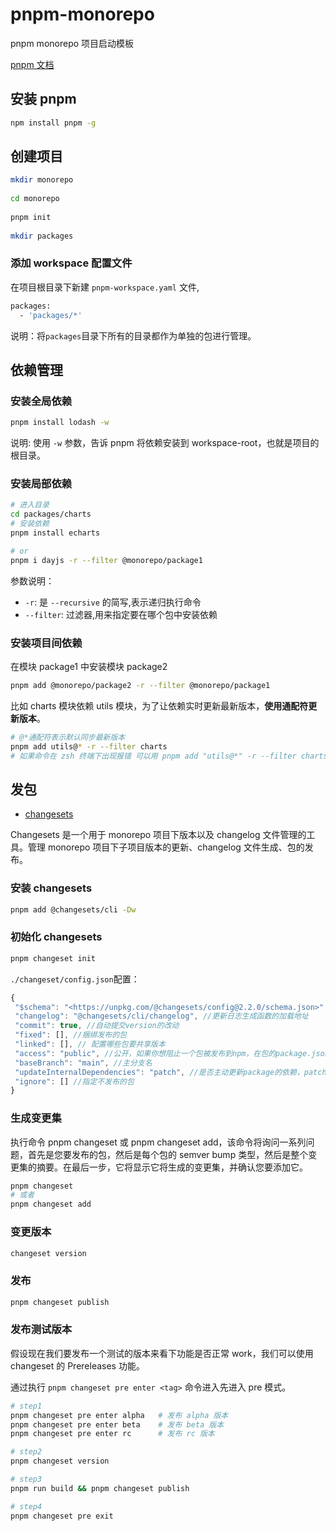 # pnpm-monorepo

pnpm monorepo 项目启动模板

[pnpm 文档](https://pnpm.io/zh/motivation)

## 安装 pnpm

```sh
npm install pnpm -g
```

## 创建项目

```sh
mkdir monorepo
​
cd monorepo
​
pnpm init
​
mkdir packages
```

### 添加 workspace 配置文件

在项目根目录下新建 `pnpm-workspace.yaml` 文件,

```sh
packages:
  - 'packages/*'
```

说明：将`packages`目录下所有的目录都作为单独的包进行管理。

## 依赖管理

### 安装全局依赖

```sh
pnpm install lodash -w
```

说明: 使用 `-w` 参数，告诉 pnpm 将依赖安装到 workspace-root，也就是项目的根目录。

### 安装局部依赖

```sh
# 进入目录
cd packages/charts
# 安装依赖
pnpm install echarts

# or
pnpm i dayjs -r --filter @monorepo/package1
```

参数说明：

- `-r`: 是 `--recursive` 的简写,表示递归执行命令
- `--filter`: 过滤器,用来指定要在哪个包中安装依赖

### 安装项目间依赖

在模块 package1 中安装模块 package2

```sh
pnpm add @monorepo/package2 -r --filter @monorepo/package1
```

比如 charts 模块依赖 utils 模块，为了让依赖实时更新最新版本，**使用通配符更新版本**。

```sh
# @*通配符表示默认同步最新版本
pnpm add utils@* -r --filter charts
# 如果命令在 zsh 终端下出现报错 可以用 pnpm add "utils@*" -r --filter charts 去安装
```

## 发包

- [changesets](https://github.com/changesets/changesets)

Changesets 是一个用于 monorepo 项目下版本以及 changelog 文件管理的工具。管理 monorepo 项目下子项目版本的更新、changelog 文件生成、包的发布。

### 安装 changesets

```sh
pnpm add @changesets/cli -Dw
```

### 初始化 changesets

```sh
pnpm changeset init
```

`./changeset/config.json`配置：

```js
{
 "$schema": "<https://unpkg.com/@changesets/config@2.2.0/schema.json>",
 "changelog": "@changesets/cli/changelog", //更新日志生成函数的加载地址
 "commit": true, //自动提交version的改动
 "fixed": [], //捆绑发布的包
 "linked": [], // 配置哪些包要共享版本
 "access": "public", //公开，如果你想阻止一个包被发布到npm，在包的package.json中设置private: true （可选值：restricted，不公开）
 "baseBranch": "main", //主分支名
 "updateInternalDependencies": "patch", //是否主动更新package的依赖，patch、minor
 "ignore": [] //指定不发布的包
}
```

### 生成变更集

执行命令 pnpm changeset 或 pnpm changeset add，该命令将询问一系列问题，首先是您要发布的包，然后是每个包的 semver bump 类型，然后是整个变更集的摘要。在最后一步，它将显示它将生成的变更集，并确认您要添加它。

```sh
pnpm changeset
# 或者
pnpm changeset add
```

### 变更版本

```sh
changeset version
```

### 发布

```sh
pnpm changeset publish
```

### 发布测试版本

假设现在我们要发布一个测试的版本来看下功能是否正常 work，我们可以使用 changeset 的 Prereleases 功能。

通过执行 `pnpm changeset pre enter <tag>` 命令进入先进入 pre 模式。

```sh
# step1
pnpm changeset pre enter alpha   # 发布 alpha 版本
pnpm changeset pre enter beta    # 发布 beta 版本
pnpm changeset pre enter rc      # 发布 rc 版本

# step2
pnpm changeset version

# step3
pnpm run build && pnpm changeset publish

# step4
pnpm changeset pre exit
```
